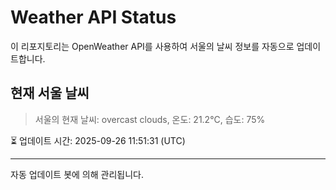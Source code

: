 
# Weather API Status

이 리포지토리는 OpenWeather API를 사용하여 서울의 날씨 정보를 자동으로 업데이트합니다.

## 현재 서울 날씨
> 서울의 현재 날씨: overcast clouds, 온도: 21.2°C, 습도: 75%

⏳ 업데이트 시간: 2025-09-26 11:51:31 (UTC)

---
자동 업데이트 봇에 의해 관리됩니다.
